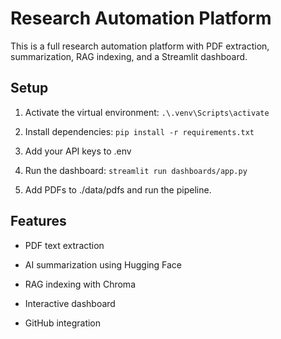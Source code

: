 # Research Automation Platform

This is a full research automation platform with PDF extraction, summarization, RAG indexing, and a Streamlit dashboard.

## Setup

1. Activate the virtual environment: `.\.venv\Scripts\activate`

2. Install dependencies: `pip install -r requirements.txt`

3. Add your API keys to .env

4. Run the dashboard: `streamlit run dashboards/app.py`

5. Add PDFs to ./data/pdfs and run the pipeline.

## Features

- PDF text extraction

- AI summarization using Hugging Face

- RAG indexing with Chroma

- Interactive dashboard

- GitHub integration
